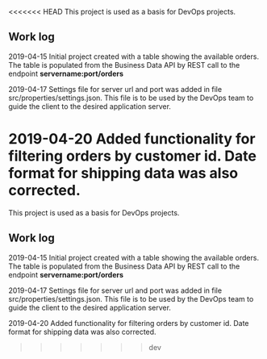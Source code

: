 <<<<<<< HEAD
This project is used as a basis for DevOps projects.

## Work log 

2019-04-15 Initial project created with a table showing the available orders.
The table is populated from the Business Data API by REST call to the endpoint **servername:port/orders**
  
2019-04-17 Settings file for server url and port was added in file src/properties/settings.json. This file is to be used by the DevOps team to guide the client to the desired application server.  
  
2019-04-20 Added functionality for filtering orders by customer id. Date format for shipping data was also corrected.
=======
This project is used as a basis for DevOps projects.

## Work log 

2019-04-15 Initial project created with a table showing the available orders.
The table is populated from the Business Data API by REST call to the endpoint **servername:port/orders**
  
2019-04-17 Settings file for server url and port was added in file src/properties/settings.json. This file is to be used by the DevOps team to guide the client to the desired application server.  
  
2019-04-20 Added functionality for filtering orders by customer id. Date format for shipping data was also corrected.
>>>>>>> dev
